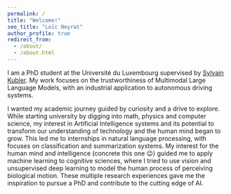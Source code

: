 ```yaml
---
permalink: /
title: "Welcome!"
seo_title: "Loïc Neyrat"
author_profile: true
redirect_from: 
  - /about/
  - /about.html
---
```


I am a PhD student at the Université du Luxembourg supervised by [Sylvain Kubler](sylvainkubler.fr). My work focuses on the trustworthiness of Multimodal Large Language Models, with an industrial application to autonomous driving systems.

I wanted my academic journey guided by curiosity and a drive to explore. While starting university by digging into math, physics and computer science, my interest in Artificial Intelligence systems and its potential to transform our understanding of technology and the human mind began to grow. This led me to internships in natural language processing, with focuses on classification and summarization systems. My interest for the human mind and intelligence (concrete this one :wink:) guided me to apply machine learning to cognitive sciences, where I tried to use vision and unsupervised deep learning to model the human process of perceiving biological motion. These multiple research experiences gave me the inspiration to pursue a PhD and contribute to the cutting edge of AI.